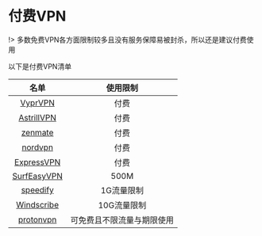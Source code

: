 # 付费VPN

!> 多数免费VPN各方面限制较多且没有服务保障易被封杀，所以还是建议付费使用

以下是付费VPN清单

| 名单 | 使用限制 |
| :-: | :-: | 
|[VyprVPN](https://www.goldenfrog.com/zh/vyprvpn) | 付费 |
|[AstrillVPN](https://www.astrill.com/home) | 付费 |
|[zenmate](https://zenmate.com/)|付费|
|[nordvpn](https://nordvpn.com/zh/)|付费|
|[ExpressVPN](https://www.expressvpn.com)|付费|
|[SurfEasyVPN](https://www.surfeasy.com) | 500M |
|[speedify](https://speedify.com/)|1G流量限制|
|[Windscribe](https://chn.windscribe.com/) | 10G流量限制 |
|[protonvpn](https://protonvpn.com/download/)|可免费且不限流量与期限使用|


